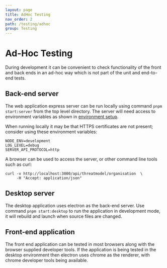 ```yaml
---
layout: page
title: AdHoc Testing
nav_order: 2
path: /testing/adhoc
group: Testing
---
```


# Ad-Hoc Testing

During development it can be convenient to check functionality of the front and back ends
in an ad-hoc way which is not part of the unit and end-to-end tests. 

## Back-end server
The web application express server can be run locally using command `pnpm start:server` from the top level directory.
The server will need access to environment variables as shown in [environment setup](development/environment).

When running locally it may be that HTTPS certificates are not present; consider using these environment variables:

```
NODE_ENV=development
LOG_LEVEL=debug
SERVER_API_PROTOCOL=http
```

A browser can be used to access the server, or other command line tools such as curl: 

```
curl -v http://localhost:3000/api/threatmodel/organisation  \
     -H "Accept: application/json"
```

## Desktop server
The desktop application uses electron as the back-end server.
Use command `pnpm start:desktop` to run the application in development mode,
it will rebuild and launch when source files are changed.

## Front-end application
The front end application can be tested in most browsers along with the browser supplied developer tools.
If the application is being tested in the desktop environment then electron uses
chrome as the renderer, with chrome developer tools being available.
